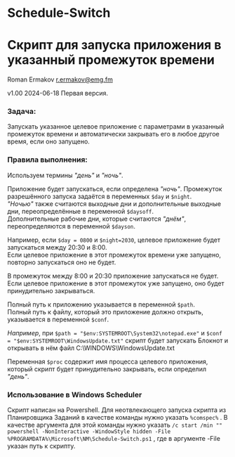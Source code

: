 # Schedule-Switch
Скрипт для запуска приложения в указанный промежуток времени
================================================================
Roman Ermakov <r.ermakov@emg.fm>

v1.00 2024-06-18 Первая версия.

### Задача:

Запускать указанное целевое приложение с параметрами в указанный промежуток времени и автоматически закрывать его в любое другое время, если оно запущено. 

### Правила выполнения:

Используем термины *"день"* и *"ночь"*.

Приложение будет запускаться, если определена *"ночь"*. Промежуток разрешённого запуска задаётся в переменных `$day` и `$night`.<br>
*"Ночью"* также считаются выходные дни и дополнительные выходные дни, переопределённые в переменной `$daysoff`.<br>
Дополнительные рабочие дни, которые считаются *"днём"*, переопределяются в переменной `$dayson`.

Например, если `$day = 0800` и `$night=2030`, целевое приложение будет запускаться между 20:30 и 8:00.<br>
Если целевое приложение в этот промежуток времени уже запущено, повторно запускаться оно не будет.

В промежуток между 8:00 и 20:30 приложение запускаться не будет.<br>
Если целевое приложение в этот промежуток уже запущено, оно будет принудительно закрываться.

Полный путь к приложению указывается в переменной `$path`.<br>
Полный путь к файлу, который это приложение должно открыть, указывается в переменной `$conf`.

*Например*, при `$path = "$env:SYSTEMROOT\System32\notepad.exe"` и `$conf = "$env:SYSTEMROOT\WindowsUpdate.txt"` скрипт будет запускать Блокнот и открывать в нём файл C:\WINDOWS\WindowsUpdate.txt

Переменная `$proc` содержит имя процесса целевого приложения, который скрипт будет принудительно закрывать, если определил *"день"*.


### Использование в Windows Scheduler

Скрипт написан на Powershell. Для неотвлекающего запуска скрипта из Планировщика Заданий в качестве команды нужно указать `%comspec%` . В качестве аргумента для этой команды нужно указать `/c start /min "" powershell -NonInteractive -WindowStyle hidden -File %PROGRAMDATA%\Microsoft\NM\Schedule-Switch.ps1` , где в аргументе -File указан путь к скрипту.